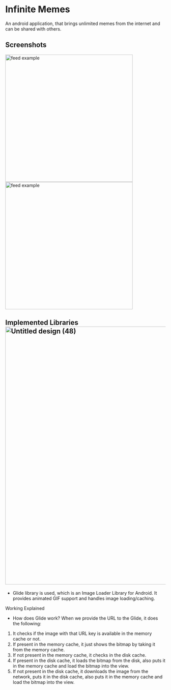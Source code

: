 # Infinite Memes

An android application, that brings unlimited memes from the internet and can be shared with others. 

## Screenshots
<p>
<img src="https://user-images.githubusercontent.com/59255776/178132826-2eb3e7c0-a7bd-4882-87f1-40d811586e40.pngg" alt="feed example" width = "400" >
<img src="https://user-images.githubusercontent.com/59255776/178132828-9a841eff-9066-455f-97fd-efd30a6e7896.png" alt="feed example" width = "400" >

</p>


## Implemented Libraries<img width="810" alt="Untitled design (48)" src="https://user-images.githubusercontent.com/59255776/178132819-9da70391-2017-4e78-99d1-922a3cdb7753.png">

 * Glide library is used, which is an Image Loader Library for Android. It provides animated GIF support and handles image loading/caching.
 
 Working Explained
  * How does Glide work?
 When we provide the URL to the Glide, it does the following:

1. It checks if the image with that URL key is available in the memory cache or not.
2. If present in the memory cache, it just shows the bitmap by taking it from the memory cache.
3. If not present in the memory cache, it checks in the disk cache.
4. If present in the disk cache, it loads the bitmap from the disk, also puts it in the memory cache and load the bitmap into the view.
5. If not present in the disk cache, it downloads the image from the network, puts it in the disk cache, also puts it in the memory cache and load the bitmap into the view.
 



